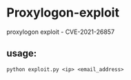# Proxylogon-exploit
proxylogon exploit - CVE-2021-26857

## usage:
```
python exploit.py <ip> <email_address>
```
